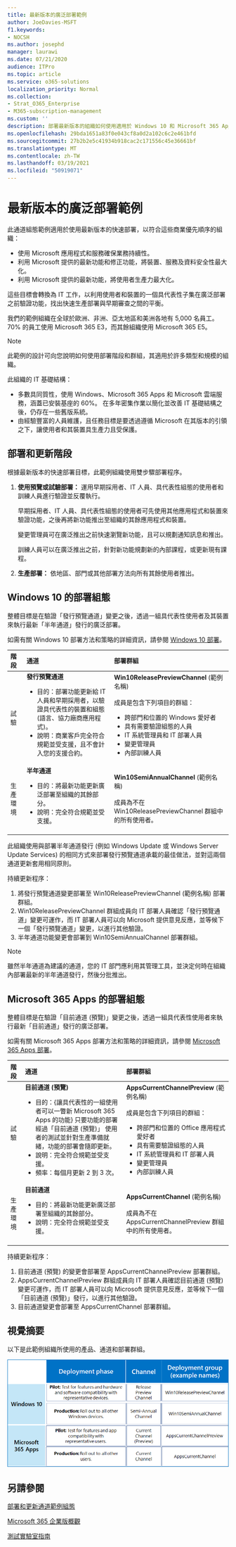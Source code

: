 ```yaml
---
title: 最新版本的廣泛部署範例
author: JoeDavies-MSFT
f1.keywords:
- NOCSH
ms.author: josephd
manager: laurawi
ms.date: 07/21/2020
audience: ITPro
ms.topic: article
ms.service: o365-solutions
localization_priority: Normal
ms.collection:
- Strat_O365_Enterprise
- M365-subscription-management
ms.custom: ''
description: 部署最新版本的組織如何使用適用於 Windows 10 和 Microsoft 365 Apps 的通道。
ms.openlocfilehash: 29bda1651a83f0e043cf8a0d2a102c6c2e461bfd
ms.sourcegitcommit: 27b2b2e5c41934b918cac2c171556c45e36661bf
ms.translationtype: MT
ms.contentlocale: zh-TW
ms.lasthandoff: 03/19/2021
ms.locfileid: "50919071"
---
```

# <a name="example-of-broad-deployment-for-the-latest-releases"></a>最新版本的廣泛部署範例

此通道組態範例適用於使用最新版本的快速部署，以符合這些商業優先順序的組織：

- 使用 Microsoft 應用程式和服務確保業務持續性。
- 利用 Microsoft 提供的最新功能和修正功能，將裝置、服務及資料安全性最大化。
- 利用 Microsoft 提供的最新功能，將使用者生產力最大化。

這些目標會轉換為 IT 工作，以利用使用者和裝置的一個具代表性子集在廣泛部署之前驗證功能，找出快速生產部署與早期審查之間的平衡。

我們的範例組織在全球於歐洲、非洲、亞太地區和美洲各地有 5,000 名員工。 70% 的員工使用 Microsoft 365 E3，而其餘組織使用 Microsoft 365 E5。

>[!Note]
>此範例的設計可向您說明如何使用部署階段和群組，其適用於許多類型和規模的組織。
>

此組織的 IT 基礎結構： 

- 多數具同質性，使用 Windows、Microsoft 365 Apps 和 Microsoft 雲端服務，涵蓋已安裝基座的 60%。 在多年密集作業以簡化並改善 IT 基礎結構之後，仍存在一些舊版系統。
- 由經驗豐富的人員維護，且任務目標是要透過遵循 Microsoft 在其版本的引領之下，讓使用者和其裝置具生產力且受保護。

## <a name="deployment-and-update-stages"></a>部署和更新階段

根據最新版本的快速部署目標，此範例組織使用雙步驟部署程序。

1. **使用預覽或試驗部署：** 運用早期採用者、IT 人員、具代表性組態的使用者和訓練人員進行驗證並反覆執行。 

   早期採用者、IT 人員、具代表性組態的使用者可先使用其他應用程式和裝置來驗證功能，之後再將新功能推出至組織的其餘應用程式和裝置。

   變更管理員可在廣泛推出之前快速瀏覽新功能，且可以規劃通知訊息和推出。

   訓練人員可以在廣泛推出之前，針對新功能規劃新的內部課程，或更新現有課程。

2. **生產部署：** 依地區、部門或其他部署方法向所有其餘使用者推出。

## <a name="deployment-configuration-for-windows-10"></a>Windows 10 的部署組態

整體目標是在驗證「發行預覽通道」變更之後，透過一組具代表性使用者及其裝置來執行最新「半年通道」發行的廣泛部署。

如需有關 Windows 10 部署方法和策略的詳細資訊，請參閱 [Windows 10 部署](/windows/deployment/)。

| 階段 | 通道 | 部署群組 |
|:-------|:-------|:-----|
| 試驗 |  **發行預覽通道**  <ul><li>目的：部署功能更新給 IT 人員和早期採用者，以驗證具代表性的裝置和組態 (語言、協力廠商應用程式)。 </li><li> 說明：商業客戶完全符合規範並受支援，且不會計入您的支援合約。 </li></ul> | **Win10ReleasePreviewChannel** (範例名稱) <br><br> 成員是包含下列項目的群組： <ul><li> 跨部門和位置的 Windows 愛好者 </li><li> 具有需要驗證組態的人員 </li><li> IT 系統管理員和 IT 部署人員 </li><li> 變更管理員 </li><li> 內部訓練人員 </li></ul> |
| 生產環境 |  **半年通道**  <ul><li>目的：將最新功能更新廣泛部署至組織的其餘部分。 </li><li> 說明：完全符合規範並受支援。 </li></ul> | **Win10SemiAnnualChannel** (範例名稱) <br><br> 成員為不在 Win10ReleasePreviewChannel 群組中的所有使用者。 |
||||

此組織使用與部署半年通道發行 (例如 Windows Update 或 Windows Server Update Services) 的相同方式來部署發行預覽通道承載的最佳做法，並對這兩個通道更新套用相同原則。

持續更新程序：

1. 將發行預覽通道變更部署至 Win10ReleasePreviewChannel (範例名稱) 部署群組。
2. Win10ReleasePreviewChannel 群組成員向 IT 部署人員確認「發行預覽通道」變更可運作，而 IT 部署人員可以向 Microsoft 提供意見反應，並等候下一個「發行預覽通道」變更，以進行其他驗證。
3. 半年通道功能變更會部署到 Win10SemiAnnualChannel 部署群組。 

>[!Note]
>雖然半年通道為建議的通道，您的 IT 部門應利用其管理工具，並決定何時在組織內部署最新的半年通道發行，然後分批推出。
>

## <a name="deployment-configuration-for-microsoft-365-apps"></a>Microsoft 365 Apps 的部署組態

整體目標是在驗證「目前通道 (預覽)」變更之後，透過一組具代表性使用者來執行最新「目前通道」發行的廣泛部署。

如需有關 Microsoft 365 Apps 部署方法和策略的詳細資訊，請參閱 [Microsoft 365 Apps 部署](/deployoffice/plan-office-365-proplus)。

| 階段 | 通道 | 部署群組 |
|:-------|:-------|:-----|
| 試驗 |  **目前通道 (預覽)** <ul><li> 目的：{讓具代表性的一組使用者可以一瞥新 Microsoft 365 Apps 的功能} 只要功能的部署經過「目前通道 (預覽)」 使用者的測試並針對生產準備就緒，功能的部署會隨即更新。 </li><li> 說明：完全符合規範並受支援。</li><li> 頻率：每個月更新 2 到 3 次。 </li></ul> | **AppsCurrentChannelPreview** (範例名稱) <br><br> 成員是包含下列項目的群組： <ul><li> 跨部門和位置的 Office 應用程式愛好者 </li><li> 具有需要驗證組態的人員 </li><li> IT 系統管理員和 IT 部署人員 </li><li> 變更管理員 </li><li> 內部訓練人員 </li></ul>|
| 生產環境 | **目前通道** <ul><li> 目的：將最新功能更新廣泛部署至組織的其餘部分。 </li><li> 說明：完全符合規範並受支援。 </li></ul> |  **AppsCurrentChannel** (範例名稱) <br><br> 成員為不在 AppsCurrentChannelPreview 群組中的所有使用者。 |
|||

持續更新程序：

1. 目前通道 (預覽) 的變更會部署至 AppsCurrentChannelPreview 部署群組。
2. AppsCurrentChannelPreview 群組成員向 IT 部署人員確認目前通道 (預覽) 變更可運作，而 IT 部署人員可以向 Microsoft 提供意見反應，並等候下一個「目前通道 (預覽)」發行，以進行其他驗證。
3. 目前通道變更會部署至 AppsCurrentChannel 部署群組。 

## <a name="visual-summary"></a>視覺摘要

以下是此範例組織所使用的產品、通道和部署群組。 

![用於廣泛部署最新版本的部署群組](../media/deploy-update-channels-examples-rapid-deploy/group-summary.png)

## <a name="see-also"></a>另請參閱

[部署和更新通道範例組態](deploy-update-channels-examples.md)

[Microsoft 365 企業版概觀](microsoft-365-overview.md)

[測試實驗室指南](m365-enterprise-test-lab-guides.md)